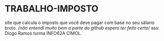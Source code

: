# TRABALHO-IMPOSTO
site que calcula o imposto que você deve pagar com base no seu sálario bruto.
/*não entendi muito bem a parte do github espero ter feito certo*/
ass: Diogo Ramos
turma INFO62A
CIMOL.
